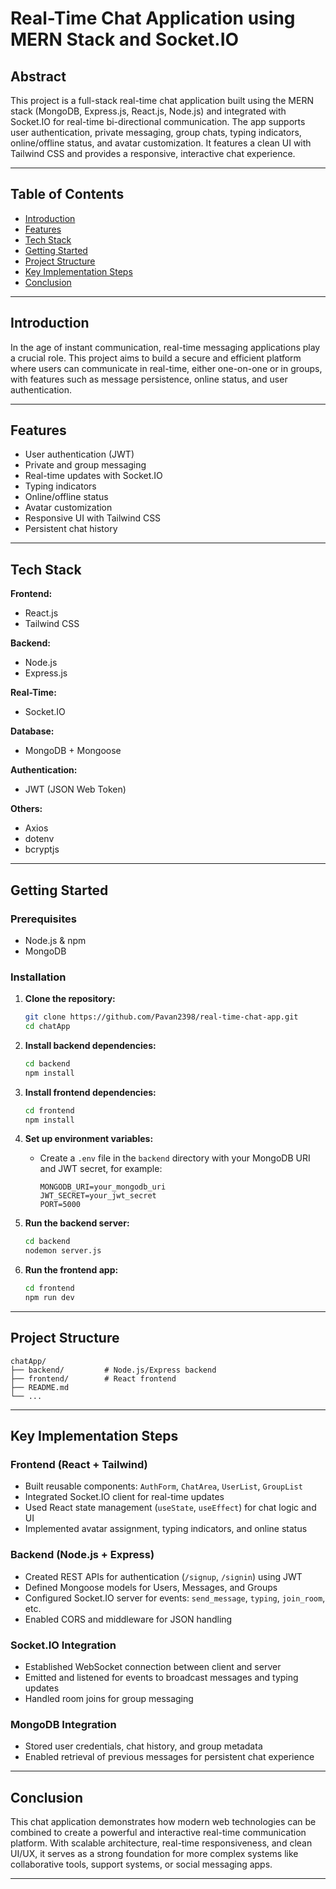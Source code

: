 # Real-Time Chat Application using MERN Stack and Socket.IO

## Abstract

This project is a full-stack real-time chat application built using the MERN stack (MongoDB, Express.js, React.js, Node.js) and integrated with Socket.IO for real-time bi-directional communication. The app supports user authentication, private messaging, group chats, typing indicators, online/offline status, and avatar customization. It features a clean UI with Tailwind CSS and provides a responsive, interactive chat experience.

---

## Table of Contents

- [Introduction](#introduction)
- [Features](#features)
- [Tech Stack](#tech-stack)
- [Getting Started](#getting-started)
- [Project Structure](#project-structure)
- [Key Implementation Steps](#key-implementation-steps)
- [Conclusion](#conclusion)

---

## Introduction

In the age of instant communication, real-time messaging applications play a crucial role. This project aims to build a secure and efficient platform where users can communicate in real-time, either one-on-one or in groups, with features such as message persistence, online status, and user authentication.

---

## Features

- User authentication (JWT)
- Private and group messaging
- Real-time updates with Socket.IO
- Typing indicators
- Online/offline status
- Avatar customization
- Responsive UI with Tailwind CSS
- Persistent chat history

---

## Tech Stack

**Frontend:**
- React.js
- Tailwind CSS

**Backend:**
- Node.js
- Express.js

**Real-Time:**
- Socket.IO

**Database:**
- MongoDB + Mongoose

**Authentication:**
- JWT (JSON Web Token)

**Others:**
- Axios
- dotenv
- bcryptjs

---

## Getting Started

### Prerequisites

- Node.js & npm
- MongoDB

### Installation

1. **Clone the repository:**
   ```sh
   git clone https://github.com/Pavan2398/real-time-chat-app.git
   cd chatApp
   ```

2. **Install backend dependencies:**
   ```sh
   cd backend
   npm install
   ```

3. **Install frontend dependencies:**
   ```sh
   cd frontend
   npm install
   ```

4. **Set up environment variables:**
   - Create a `.env` file in the `backend` directory with your MongoDB URI and JWT secret, for example:
     ```env
     MONGODB_URI=your_mongodb_uri
     JWT_SECRET=your_jwt_secret
     PORT=5000
     ```

5. **Run the backend server:**
   ```sh
   cd backend
   nodemon server.js
   ```

6. **Run the frontend app:**
   ```sh
   cd frontend
   npm run dev
   ```

---

## Project Structure

```
chatApp/
├── backend/         # Node.js/Express backend
├── frontend/        # React frontend
├── README.md
└── ...
```

---

## Key Implementation Steps

### Frontend (React + Tailwind)
- Built reusable components: `AuthForm`, `ChatArea`, `UserList`, `GroupList`
- Integrated Socket.IO client for real-time updates
- Used React state management (`useState`, `useEffect`) for chat logic and UI
- Implemented avatar assignment, typing indicators, and online status

### Backend (Node.js + Express)
- Created REST APIs for authentication (`/signup`, `/signin`) using JWT
- Defined Mongoose models for Users, Messages, and Groups
- Configured Socket.IO server for events: `send_message`, `typing`, `join_room`, etc.
- Enabled CORS and middleware for JSON handling

### Socket.IO Integration
- Established WebSocket connection between client and server
- Emitted and listened for events to broadcast messages and typing updates
- Handled room joins for group messaging

### MongoDB Integration
- Stored user credentials, chat history, and group metadata
- Enabled retrieval of previous messages for persistent chat experience

---

## Conclusion

This chat application demonstrates how modern web technologies can be combined to create a powerful and interactive real-time communication platform. With scalable architecture, real-time responsiveness, and clean UI/UX, it serves as a strong foundation for more complex systems like collaborative tools, support systems, or social messaging apps.

---